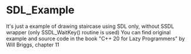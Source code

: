 # SDL_Example
It's just a example of drawing staircase using SDL only, without SSDL wrapper (only SSDL_WaitKey() routine is used)
You can find original example and source code in the book "C++ 20 for Lazy Programmers" by Will Briggs, chapter 11
